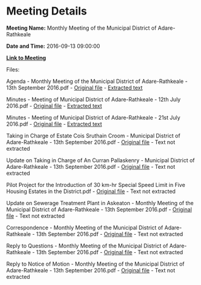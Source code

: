 # Meeting Details

**Meeting Name:** Monthly Meeting of the Municipal District of Adare-Rathkeale

**Date and Time:** 2016-09-13 09:00:00

**[Link to Meeting](https://www.limerick.ie/council/whats-on/monthly-meeting-municipal-district-adare-rathkeale-6)**

Files: 

Agenda - Monthly Meeting of the Municipal District of Adare-Rathkeale - 13th September 2016.pdf - [Original file](https://beta.limerick.ie/sites/default/files/media/documents/2017-04/agenda_-_monthly_meeting_of_the_municipal_district_of_adare-rathkeale_-_13th_september_2016.pdf) - [Extracted text](./Agenda%20-%20Monthly%20Meeting%20of%20the%20Municipal%20District%20of%20Adare-Rathkeale%20-%2013th%20September%202016.md)

Minutes - Meeting of Municipal District of Adare-Rathkeale - 12th July 2016.pdf - [Original file](https://beta.limerick.ie/sites/default/files/media/documents/2017-04/minutes_-_meeting_of_municipal_district_of_adare-rathkeale_-_12th_july2016.pdf) - [Extracted text](./Minutes%20-%20Meeting%20of%20Municipal%20District%20of%20Adare-Rathkeale%20-%2012th%20July%202016.md)

Minutes - Meeting of Municipal District of Adare-Rathkeale - 21st July 2016.pdf - [Original file](https://beta.limerick.ie/sites/default/files/media/documents/2017-04/minutes_-_meeting_of_municipal_district_of_adare-rathkeale_-_21st_july_2016.pdf) - [Extracted text](./Minutes%20-%20Meeting%20of%20Municipal%20District%20of%20Adare-Rathkeale%20-%2021st%20July%202016.md)

Taking in Charge of Estate Cois Sruthain Croom - Municipal District of Adare-Rathkeale - 13th September 2016.pdf - [Original file](https://beta.limerick.ie/sites/default/files/media/documents/2017-04/taking_in_charge_of_estate_cois_sruthain_croom_-_monthly_meeting_of_the_municipal_district_of_adare-rathkeale_-.pdf) - Text not extracted

Update on Taking in Charge of An Curran Pallaskenry - Municipal District of Adare-Rathkeale - 13th September 2016.pdf - [Original file](https://beta.limerick.ie/sites/default/files/media/documents/2017-04/update_on_taking_in_charge_of_an_curran_pallaskenry_-_municipal_district_of_adare-rathkeale_-_13th_september_16.pdf) - Text not extracted

Pilot Project for the Introduction of 30 km-hr Special Speed Limit in Five Housing Estates in the District.pdf - [Original file](https://beta.limerick.ie/sites/default/files/media/documents/2017-04/pilot_project_for_the_introduction_of_30_km-hr_special_speed_limit_in_five_housing_estates_in_the.pdf) - Text not extracted

Update on Sewerage Treatment Plant in Askeaton - Monthly Meeting of the Municipal District of Adare-Rathkeale - 13th September 2016.pdf - [Original file](https://beta.limerick.ie/sites/default/files/media/documents/2017-04/update_on_sewerage_treatment_plant_in_askeaton_-_monthly_meeting_of_the_municipal_district_of_adare-rathkeale_-.pdf) - Text not extracted

Correspondence - Monthly Meeting of the Municipal District of Adare-Rathkeale - 13th September 2016.pdf - [Original file](https://beta.limerick.ie/sites/default/files/media/documents/2017-04/correspondence_-_monthly_meeting_of_the_municipal_district_of_adare-rathkeale_-_13th_september_2016.pdf) - Text not extracted

Reply to Questions - Monthly Meeting of the Municipal District of Adare-Rathkeale - 13th September 2016.pdf - [Original file](https://beta.limerick.ie/sites/default/files/media/documents/2017-04/reply_to_questions_-_monthly_meeting_of_the_municipal_district_of_adare-rathkeale_-_13th_september_2016.pdf) - Text not extracted

Reply to Notice of Motion - Monthly Meeting of the Municipal District of Adare-Rathkeale - 13th September 2016.pdf - [Original file](https://beta.limerick.ie/sites/default/files/media/documents/2017-04/reply_to_notice_of_motion_september_meeting.pdf) - Text not extracted

